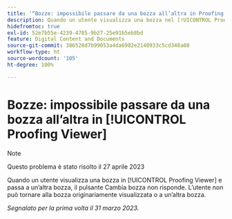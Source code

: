 ```yaml
---
title: '“Bozze: impossibile passare da una bozza all’altra in Proofing Viewer”'
description: Quando un utente visualizza una bozza nel [!UICONTROL Proofing Viewer] e passa a un’altra versione, il menu a discesa della versione viene disattivato e l’utente non può tornare alla versione originale che stava visualizzando o a un’altra versione della bozza.
hidefromtoc: true
exl-id: 52e7b55e-4239-4785-9b27-25e91b5eb8bd
feature: Digital Content and Documents
source-git-commit: 386528d7b99053a4da6982e2140933c5cd348a08
workflow-type: ht
source-wordcount: '105'
ht-degree: 100%

---
```


# Bozze: impossibile passare da una bozza all’altra in [!UICONTROL Proofing Viewer]

>[!NOTE]
>
>Questo problema è stato risolto il 27 aprile 2023

Quando un utente visualizza una bozza in [!UICONTROL Proofing Viewer] e passa a un’altra bozza, il pulsante Cambia bozza non risponde. L’utente non può tornare alla bozza originariamente visualizzata o a un’altra bozza.

_Segnalato per la prima volta il 31 marzo 2023._
